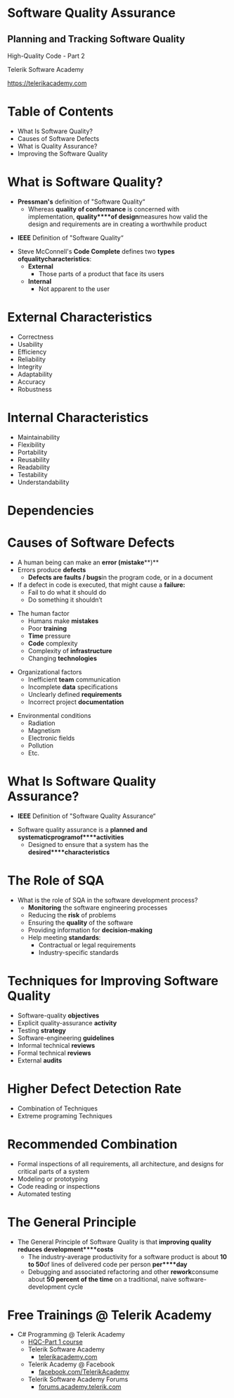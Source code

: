 <!-- section start -->
<!-- attr: { id:'', class:'slide-title', showInPresentation:true, hasScriptWrapper:true } -->
# Software Quality Assurance
## Planning and Tracking Software Quality
<!-- <img class="slide-image" showInPresentation="true" src="imgs\pic00.png" style="top:18.51%; left:8.42%; width:18.52%; z-index:-1" /> -->
<!-- <img class="slide-image" showInPresentation="true" src="imgs\pic01.png" style="top:52.01%; left:68.30%; width:35.50%; z-index:-1" /> -->
<article class="signature">
	<p class="signature-course">High-Quality Code - Part 2</p>
	<p class="signature-initiative">Telerik Software Academy</p>
	<a href="https://telerikacademy.com" class="signature-link">https://telerikacademy.com</a>
</article>




<!-- section start -->
<!-- attr: { id:'', showInPresentation:true, hasScriptWrapper:true } -->
# Table of Contents
- What Is Software Quality?
- Causes of Software Defects
- What is Quality Assurance?
- Improving the Software Quality
<!-- <img class="slide-image" showInPresentation="true" src="imgs\pic03.png" style="top:34.38%; left:81.40%; width:22.14%; z-index:-1" /> -->




<!-- section start -->
<!-- attr: { id:'', class:'slide-section', showInPresentation:true, hasScriptWrapper:true } -->
<!-- # What Is Software Quality? -->
<!-- <img class="slide-image" showInPresentation="true" src="imgs\pic04.png" style="top:24.68%; left:32.89%; width:43.81%; z-index:-1" /> -->


<!-- attr: { showInPresentation:true, hasScriptWrapper:true } -->
# What is Software Quality?
- **Pressman's** definition of "Software Quality“
  - Whereas **quality of conformance** is concerned with implementation, **quality****of design**measures how valid the design and requirements are in creating a worthwhile product


<!-- attr: { showInPresentation:true, hasScriptWrapper:true } -->
<!-- # What is Software Quality? -->
- **IEEE** Definition of  "Software Quality“
<!-- <img class="slide-image" showInPresentation="true" src="imgs\pic05.png" style="top:53.77%; left:49.59%; width:55.87%; z-index:-1" /> -->


<!-- attr: { showInPresentation:true, hasScriptWrapper:true } -->
<!-- # What is Software Quality? -->
- Steve McConnell's **Code Complete** defines two **types of****quality****characteristics**:
  - **External**
    - Those parts of a product that face its users
  - **Internal**
    - Not apparent to the user
<!-- <img class="slide-image" showInPresentation="true" src="imgs\pic06.png" style="top:40.55%; left:72.98%; width:27.33%; z-index:-1" /> -->


<!-- attr: { showInPresentation:true, hasScriptWrapper:true } -->
# External Characteristics
- Correctness
- Usability
- Efficiency
- Reliability
- Integrity
- Adaptability
- Accuracy
- Robustness
<!-- <img class="slide-image" showInPresentation="true" src="imgs\pic07.png" style="top:22.92%; left:48.65%; width:48.66%; z-index:-1" /> -->


<!-- attr: { showInPresentation:true, hasScriptWrapper:true } -->
# Internal Characteristics
- Maintainability
- Flexibility
- Portability
- Reusability
- Readability
- Testability
- Understandability
<!-- <img class="slide-image" showInPresentation="true" src="imgs\pic08.png" style="top:12.34%; left:59.88%; width:43.77%; z-index:-1" /> -->


<!-- attr: { showInPresentation:true, hasScriptWrapper:true } -->
# Dependencies
<!-- <img class="slide-image" showInPresentation="true" src="imgs\pic09.png" style="top:12.34%; left:13.82%; width:79.75%; z-index:-1" /> -->




<!-- section start -->
<!-- attr: { id:'', class:'slide-section', showInPresentation:true, hasScriptWrapper:true } -->
<!-- # Causes of Software Defects -->
<!-- <img class="slide-image" showInPresentation="true" src="imgs\pic10.png" style="top:29.09%; left:29.94%; width:49.37%; z-index:-1" /> -->


<!-- attr: { showInPresentation:true, hasScriptWrapper:true } -->
# Causes of Software Defects
- A human being can make an **error (mistake****)**
- Errors produce **defects**
  - **Defects are faults / bugs**in the program code, or in a document
- If a defect in code is executed, that might cause a **failure:**
  - Fail to do what it should do
  - Do something it shouldn’t
<!-- <img class="slide-image" showInPresentation="true" src="imgs\pic11.png" style="top:13.58%; left:82.34%; width:20.09%; z-index:-1" /> -->
<!-- <img class="slide-image" showInPresentation="true" src="imgs\pic12.png" style="top:31.74%; left:84.09%; width:16.79%; z-index:-1" /> -->
<!-- <img class="slide-image" showInPresentation="true" src="imgs\pic13.png" style="top:55.54%; left:82.34%; width:20.09%; z-index:-1" /> -->


<!-- attr: { showInPresentation:true, hasScriptWrapper:true } -->
<!-- # Causes of Software Defects -->
- The human factor
  - Humans make **mistakes**
  - Poor **training**
  - **Time** pressure
  - **Code** complexity
  - Complexity of **infrastructure**
  - Changing **technologies**
<!-- <img class="slide-image" showInPresentation="true" src="imgs\pic14.png" style="top:12.34%; left:64.56%; width:32.62%; z-index:-1" /> -->
<!-- <img class="slide-image" showInPresentation="true" src="imgs\pic15.png" style="top:46.72%; left:69.24%; width:26.45%; z-index:-1" /> -->


<!-- attr: { showInPresentation:true, hasScriptWrapper:true } -->
<!-- # Causes of Software Defects -->
- Organizational factors
  - Inefficient **team** communication
  - Incomplete **data** specifications
  - Unclearly defined **requirements**
  - Incorrect project **documentation**
<!-- <img class="slide-image" showInPresentation="true" src="imgs\pic16.png" style="top:44.08%; left:73.92%; width:26.45%; z-index:-1" /> -->


<!-- attr: { showInPresentation:true, hasScriptWrapper:true } -->
<!-- # Causes of Software Defects -->
- Environmental conditions
  - Radiation
  - Magnetism
  - Electronic fields
  - Pollution
  - Etc.
<!-- <img class="slide-image" showInPresentation="true" src="imgs\pic17.png" style="top:12.34%; left:71.58%; width:26.45%; z-index:-1" /> -->
<!-- <img class="slide-image" showInPresentation="true" src="imgs\pic18.png" style="top:48.37%; left:59.19%; width:38.55%; z-index:-1" /> -->




<!-- section start -->
<!-- attr: { id:'', class:'slide-section', showInPresentation:true, hasScriptWrapper:true } -->
<!-- # What is Quality Assurance? -->
<!-- <img class="slide-image" showInPresentation="true" src="imgs\pic19.png" style="top:34.93%; left:25.73%; width:57.30%; z-index:-1" /> -->


<!-- attr: { showInPresentation:true, hasScriptWrapper:true } -->
# What Is Software Quality Assurance?
- **IEEE** Definition of  "Software Quality Assurance“


<!-- attr: { showInPresentation:true, hasScriptWrapper:true } -->
<!-- # What Is Software Quality Assurance? -->
- Software quality assurance is a **planned and systematic****program****of****activities**
  - Designed to ensure that a system has the **desired****characteristics**
<!-- <img class="slide-image" showInPresentation="true" src="imgs\pic20.png" style="top:38.35%; left:54.27%; width:44.08%; z-index:-1" /> -->


<!-- attr: { showInPresentation:true, hasScriptWrapper:true } -->
# The Role of SQA
- What is the role of SQA in the software development process?
  - **Monitoring** the software engineering processes
  - Reducing the **risk** of problems
  - Ensuring the **quality** of the software
  - Providing information for **decision-making**
  - Help meeting **standards**:
    - Contractual or legal requirements
    - Industry-specific standards
<!-- <img class="slide-image" showInPresentation="true" src="imgs\pic21.png" style="top:55.54%; left:84.21%; width:21.16%; z-index:-1" /> -->






<!-- section start -->
<!-- attr: { id:'', class:'slide-section', showInPresentation:true, hasScriptWrapper:true } -->
<!-- # Improving the Software Quality -->
<!-- <img class="slide-image" showInPresentation="true" src="imgs\pic22.png" style="top:37.02%; left:26.32%; width:56.20%; z-index:-1" /> -->


<!-- attr: { showInPresentation:true, hasScriptWrapper:true } -->
# Techniques for Improving Software Quality
- Software-quality **objectives**
- Explicit quality-assurance **activity**
- Testing **strategy**
- Software-engineering **guidelines**
- Informal technical **reviews**
- Formal technical **reviews**
- External **audits**
<!-- <img class="slide-image" showInPresentation="true" src="imgs\pic23.png" style="top:46.63%; left:73.92%; width:30.41%; z-index:-1" /> -->




<!-- attr: { showInPresentation:true, hasScriptWrapper:true } -->
# Higher Defect Detection Rate
- Combination of Techniques
- Extreme programing Techniques


<!-- attr: { showInPresentation:true, hasScriptWrapper:true } -->
# Recommended Combination
- Formal inspections of all requirements, all architecture, and designs for critical parts of a system
- Modeling or prototyping
- Code reading or inspections
- Automated testing
<!-- <img class="slide-image" showInPresentation="true" src="imgs\pic24.png" style="top:52.78%; left:48.37%; width:55.69%; z-index:-1" /> -->


<!-- attr: { showInPresentation:true, hasScriptWrapper:true } -->
# The General Principle
- The General Principle of Software Quality is that **improving quality reduces development****costs**
  - The industry-average productivity for a software product is about **10 to 50**of lines of delivered code per person **per****day**
  - Debugging and associated refactoring and other **rework**consume about **50 percent of the time** on a traditional, naive software-development cycle


<!-- attr: { class:'slide-section', showInPresentation:true, hasScriptWrapper:true } -->
<!-- # HQC-Part 2: Software Quality Assurance
## Questions? -->


<!-- attr: { showInPresentation:true, hasScriptWrapper:true } -->
# Free Trainings @ Telerik Academy
- C# Programming @ Telerik Academy
    - [HQC-Part 1 course](http://academy.telerik.com/student-courses/programming/high-quality-code-part-2/about)
  - Telerik Software Academy
    - [telerikacademy.com](https://telerikacademy.com)
  - Telerik Academy @ Facebook
    - [facebook.com/TelerikAcademy](facebook.com/TelerikAcademy)
  - Telerik Software Academy Forums
    - [forums.academy.telerik.com](forums.academy.telerik.com)
